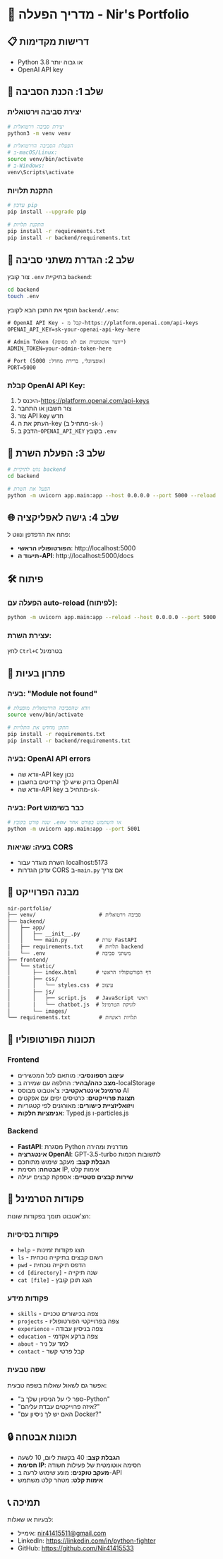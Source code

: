 # 🚀 מדריך הפעלה - Nir's Portfolio

## 📋 דרישות מקדימות
- Python 3.8 או גבוה יותר
- OpenAI API key

## 🔧 שלב 1: הכנת הסביבה

### יצירת סביבה וירטואלית
```bash
# יצירת סביבה וירטואלית
python3 -m venv venv

# הפעלת הסביבה הוירטואלית
# ב-macOS/Linux:
source venv/bin/activate
# ב-Windows:
venv\Scripts\activate
```

### התקנת תלויות
```bash
# עדכון pip
pip install --upgrade pip

# התקנת תלויות
pip install -r requirements.txt
pip install -r backend/requirements.txt
```

## 🔑 שלב 2: הגדרת משתני סביבה

צור קובץ `.env` בתיקיית `backend`:

```bash
cd backend
touch .env
```

הוסף את התוכן הבא לקובץ `backend/.env`:

```env
# OpenAI API Key - קבל מ-https://platform.openai.com/api-keys
OPENAI_API_KEY=sk-your-openai-api-key-here

# Admin Token (ייווצר אוטומטית אם לא מסופק)
ADMIN_TOKEN=your-admin-token-here

# Port (אופציונלי, ברירת מחדל: 5000)
PORT=5000
```

### קבלת OpenAI API Key:
1. היכנס ל-https://platform.openai.com/api-keys
2. צור חשבון או התחבר
3. צור API key חדש
4. העתק את ה-key (מתחיל ב-`sk-`)
5. הדבק ב-`OPENAI_API_KEY` בקובץ `.env`

## 🚀 שלב 3: הפעלת השרת

```bash
# נווט לתיקיית backend
cd backend

# הפעל את השרת
python -m uvicorn app.main:app --host 0.0.0.0 --port 5000 --reload
```

## 🌐 שלב 4: גישה לאפליקציה

פתח את הדפדפן ונווט ל:
- **הפורטופוליו הראשי**: http://localhost:5000
- **תיעוד ה-API**: http://localhost:5000/docs

## 🛠️ פיתוח

### הפעלה עם auto-reload (לפיתוח):
```bash
python -m uvicorn app.main:app --reload --host 0.0.0.0 --port 5000
```

### עצירת השרת:
לחץ `Ctrl+C` בטרמינל

## 🔧 פתרון בעיות

### בעיה: "Module not found"
```bash
# וודא שהסביבה הוירטואלית מופעלת
source venv/bin/activate

# התקן מחדש את התלויות
pip install -r requirements.txt
pip install -r backend/requirements.txt
```

### בעיה: OpenAI API errors
- וודא שה-API key נכון
- בדוק שיש לך קרדיטים בחשבון OpenAI
- וודא שה-API key מתחיל ב-`sk-`

### בעיה: Port כבר בשימוש
```bash
# שנה פורט בקובץ .env או השתמש בפורט אחר
python -m uvicorn app.main:app --port 5001
```

### בעיה: שגיאות CORS
- השרת מוגדר עבור localhost:5173
- עדכן הגדרות CORS ב-`main.py` אם צריך

## 📁 מבנה הפרוייקט

```
nir-portfolio/
├── venv/                    # סביבה וירטואלית
├── backend/
│   ├── app/
│   │   ├── __init__.py
│   │   └── main.py         # שרת FastAPI
│   ├── requirements.txt     # תלויות backend
│   └── .env                # משתני סביבה
├── frontend/
│   └── static/
│       ├── index.html      # דף הפורטופוליו הראשי
│       ├── css/
│       │   └── styles.css  # עיצוב
│       ├── js/
│       │   ├── script.js   # JavaScript ראשי
│       │   └── chatbot.js  # לוגיקת הטרמינל
│       └── images/
└── requirements.txt         # תלויות ראשיות
```

## 🎯 תכונות הפורטופוליו

### Frontend
- **עיצוב רספונסיבי**: מותאם לכל המכשירים
- **מצב כהה/בהיר**: החלפה עם שמירה ב-localStorage
- **טרמינל אינטראקטיבי**: צ'אטבוט מבוסס AI
- **תצוגת פרוייקטים**: כרטיסים יפים עם אפקטים
- **ויזואליזציית כישורים**: מאורגנים לפי קטגוריות
- **אנימציות חלקות**: Typed.js ו-particles.js

### Backend
- **FastAPI**: מסגרת Python מודרנית ומהירה
- **אינטגרציה OpenAI**: GPT-3.5-turbo לתשובות חכמות
- **הגבלת קצב**: מעקב שימוש מתוחכם
- **אבטחה**: חסימת IP, אימות קלט
- **שירות קבצים סטטיים**: אספקת קבצים יעילה

## 🤖 פקודות הטרמינל

הצ'אטבוט תומך בפקודות שונות:

### פקודות בסיסיות
- `help` - הצג פקודות זמינות
- `ls` - רשום קבצים בתיקייה נוכחית
- `pwd` - הדפס תיקייה נוכחית
- `cd [directory]` - שנה תיקייה
- `cat [file]` - הצג תוכן קובץ

### פקודות מידע
- `skills` - צפה בכישורים טכניים
- `projects` - צפה בפרוייקטי הפורטופוליו
- `experience` - צפה בניסיון עבודה
- `education` - צפה ברקע אקדמי
- `about` - למד על ניר
- `contact` - קבל פרטי קשר

### שפה טבעית
אפשר גם לשאול שאלות בשפה טבעית:
- "ספר לי על הניסיון שלך ב-Python"
- "איזה פרוייקטים עבדת עליהם?"
- "האם יש לך ניסיון עם Docker?"

## 🔒 תכונות אבטחה

- **הגבלת קצב**: 40 בקשות ליום, 10 לשעה
- **חסימת IP**: חסימה אוטומטית של פעילות חשודה
- **מעקב טוקנים**: מונע שימוש לרעה ב-API
- **אימות קלט**: מטהר קלט משתמש

## 📞 תמיכה

לבעיות או שאלות:
- אימייל: nir41415511@gmail.com
- LinkedIn: https://linkedin.com/in/python-fighter
- GitHub: https://github.com/Nir41415533 